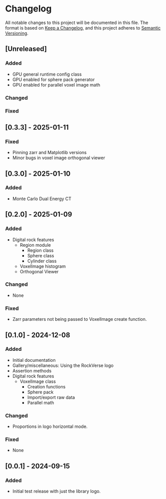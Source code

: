 # Changelog

All notable changes to this project will be documented in this file.
The format is based on [Keep a Changelog](https://keepachangelog.com/en/1.0.0/),
and this project adheres to [Semantic Versioning](https://semver.org/spec/v2.0.0.html).

## [Unreleased]
### Added
- GPU general runtime config class
- GPU enabled for sphere pack generator
- GPU enabled for parallel voxel image math

### Changed

### Fixed

## [0.3.3] - 2025-01-11

### Fixed
- Pinning zarr and Matplotlib versions
- Minor bugs in voxel image orthogonal viewer

## [0.3.0] - 2025-01-10
### Added
- Monte Carlo Dual Energy CT


## [0.2.0] - 2025-01-09
### Added
- Digital rock features
    - Region module
        - Region class
        - Sphere class
        - Cylinder class
    - VoxelImage histogram
    - Orthogonal Viewer

### Changed
- None

### Fixed
- Zarr parameters not being passed to VoxelImage create function.


## [0.1.0] - 2024-12-08
### Added
- Initial documentation
- Gallery/miscellaneous: Using the RockVerse logo
- Assertion methods
- Digital rock features
    - VoxelImage class
        - Creation functions
        - Sphere pack
        - Import/export raw data
        - Parallel math

### Changed
- Proportions in logo horizontal mode.

### Fixed
- None

## [0.0.1] - 2024-09-15
### Added
- Initial test release with just the library logo.
